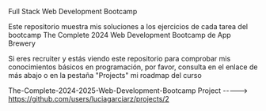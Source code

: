 Full Stack Web Development Bootcamp

Este repositorio muestra mis soluciones a los ejercicios de cada tarea del bootcamp The Complete 2024 Web Development Bootcamp de App Brewery

Si eres recruiter y estás viendo este repositorio para comprobar mis conocimientos básicos en programación, por favor, consulta en el enlace de más abajo o en la pestaña "Projects" mi roadmap del curso

The-Complete-2024-2025-Web-Development-Bootcamp Project -----> https://github.com/users/luciagarciarz/projects/2
